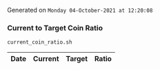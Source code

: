 Generated on `Monday 04-October-2021 at 12:20:08`

### Current to Target Coin Ratio
`current_coin_ratio.sh`

Date|Current|Target|Ratio
---|---|---|---
